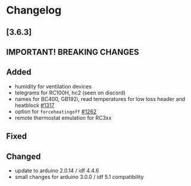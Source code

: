 # Changelog

## [3.6.3]

## **IMPORTANT! BREAKING CHANGES**

## Added

- humidity for ventilation devices
- telegrams for RC100H, hc2 (seen on discord)
- names for BC400, GB192i, read temperatures for low loss header and heatblock [#1317](https://github.com/emsesp/EMS-ESP32/discussions/1317)
- option for `forceheatingoff` [#1262](https://github.com/emsesp/EMS-ESP32/issues/1262)
- remote thermostat emulation for RC3xx

## Fixed

## Changed

- update to arduino 2.0.14 / idf 4.4.6
- small changes for arduino 3.0.0 / idf 5.1 compatibility
